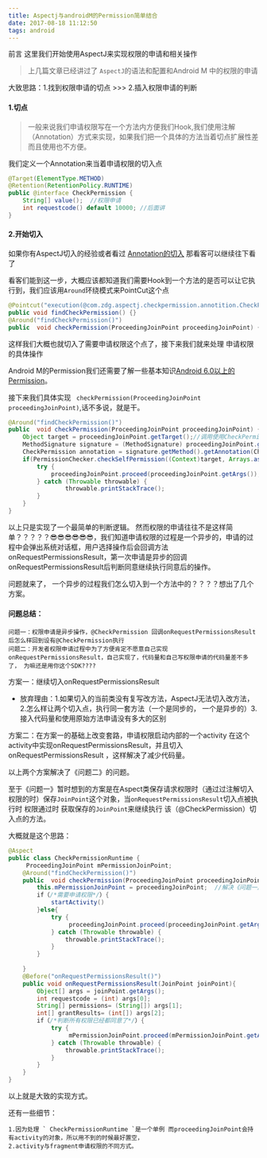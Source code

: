 ```yaml
---
title: Aspectj与androidM的Permission简单结合
date: 2017-08-18 11:12:50
tags: android
---
```




前言
这里我们开始使用AspectJ来实现权限的申请和相关操作


> 上几篇文章已经讲过了 ` AspectJ `的语法和配置和Android M 中的权限的申请

大致思路：1.找到权限申请的切点 >>> 2.插入权限申请的判断

#### 1.切点
>一般来说我们申请权限写在一个方法内方便我们Hook,我们使用注解（Annotation）方式来实现，如果我们把一个具体的方法当着切点扩展性差而且使用也不方便。

我们定义一个Annotation来当着申请权限的切入点
```java
@Target(ElementType.METHOD)
@Retention(RetentionPolicy.RUNTIME)
public @interface CheckPermission {
    String[] value();  //权限申请
    int requestcode() default 10000; //后面讲
}
```
#### 2.开始切入
如果你有AspectJ切入的经验或者看过 [Annotation的切入][url] 那看客可以继续往下看了

看客们能到这一步，大概应该都知道我们需要Hook到一个方法的是否可以让它执行到，我们应该用` Around `环绕模式来PointCut这个点

```java
@Pointcut("execution(@com.zdg.aspectj.checkpermission.annotition.CheckPermission !synthetic * *(..))")
public void findCheckPermission() {}
@Around("findCheckPermission()")
public  void checkPermission(ProceedingJoinPoint proceedingJoinPoint) {}
```
这样我们大概也就切入了需要申请权限这个点了，接下来我们就来处理 申请权限的具体操作

Android M的Permission我们还需要了解一些基本知识[Android 6.0以上的Permission](http://blog.zoudongq123.cn/2017/08/16/M-%E6%9D%83%E9%99%90%E7%94%B3%E8%AF%B7/)。

接下来我们具体实现 ` checkPermission(ProceedingJoinPoint proceedingJoinPoint)`,话不多说，就是干。
```java
@Around("findCheckPermission()")
public  void checkPermission(ProceedingJoinPoint proceedingJoinPoint) {
    Object target = proceedingJoinPoint.getTarget();//调用使用CheckPermission注解的类对象
    MethodSignature signature = (MethodSignature) proceedingJoinPoint.getSignature();
    CheckPermission annotation = signature.getMethod().getAnnotation(CheckPermission.class);//获取该方法注解中的需要申请的权限
    if(PermissionChecker.checkSelfPermission((Context)target, Arrays.asList(annotation.vaule()))==PermissionChecker.PERMISSION_GRANTED/*判断权限是否同意了*/){
        try {
            proceedingJoinPoint.proceed(proceedingJoinPoint.getArgs());
        } catch (Throwable throwable) {
                throwable.printStackTrace();
        }
    }
}
```
以上只是实现了一个最简单的判断逻辑。 然而权限的申请往往不是这样简单？？？？？😎😎😎😎😎😎，我们知道申请权限的过程是一个异步的，申请的过程中会弹出系统对话框，用户选择操作后会回调方法onRequestPermissionsResult，第一次申请是异步的回调onRequestPermissionsResult后判断同意继续执行同意后的操作。

问题就来了， 一个异步的过程我们怎么切入到一个方法中的？？？？想出了几个方案。

#### 问题总结： 
    问题一：权限申请是异步操作，@CheckPermission 回调onRequestPermissionsResult后怎么样回到设有@CheckPermission执行
    问题二：开发者权限申请过程中为了方便肯定不愿意自己实现onRequestPermissionsResult，自己实现了，代码量和自己写权限申请的代码量差不多了， 为嘛还是用你这个SDK????

方案一：继续切入onRequestPermissionsResult
+ 放弃理由：1.如果切入的当前类没有复写改方法，AspectJ无法切入改方法，2.怎么样让两个切入点，执行同一套方法（一个是同步的， 一个是异步的）3.接入代码量和使用原始方法申请没有多大的区别

方案二：在方案一的基础上改变套路，申请权限启动内部的一个activity 在这个activity中实现onRequestPermissionsResult，并且切入 onRequestPermissionsResult ，这样解决了减少代码量。

以上两个方案解决了《问题二》的问题。

至于《问题一》暂时想到的方案是在Aspect类保存请求权限时（通过过注解切入权限的时）保存` JoinPoint `这个对象，当` onRequestPermissionsResult `切入点被执行时 权限通过时 获取保存的` JoinPoint `来继续执行 该（@CheckPermission）切入点的方法。


大概就是这个思路：
```java
@Aspect
public class CheckPermissionRuntime {
     ProceedingJoinPoint mPermissionJoinPoint; 
    @Around("findCheckPermission()")
    public  void checkPermission(ProceedingJoinPoint proceedingJoinPoint) {
        this.mPermissionJoinPoint = proceedingJoinPoint;  //解决《问题一》
        if（/*需要申请权限*/）{
            startActivity()
        }else{
            try {
                 proceedingJoinPoint.proceed(proceedingJoinPoint.getArgs());
            } catch (Throwable throwable) {
                throwable.printStackTrace();
            }
        }
            
    }
    @Before("onRequestPermissionsResult()")
    public void onRequestPermissionsResult(JoinPoint joinPoint){
        Object[] args = joinPoint.getArgs();
        int requestcode = (int) args[0];
        String[] permissions= (String[]) args[1];
        int[] grantResults= (int[]) args[2];
        if（/*判断所有权限已经都同意了*/）{
            try {
                 mPermissionJoinPoint.proceed(mPermissionJoinPoint.getArgs());
            } catch (Throwable throwable) {
                throwable.printStackTrace();
            }
        }
    }
}
```
以上就是大致的实现方式。

还有一些细节：

    1.因为处理 ` CheckPermissionRuntime `是一个单例 而proceedingJoinPoint会持有activity的对象，所以用不到的时候最好置空，
    2.activity与fragment申请权限的不同方式。


   [url]:http://blog.zoudongq123.cn/2017/07/26/AspectJ(%E4%BA%94)%20%E9%AB%98%E7%BA%A7%E8%AF%AD%E6%B3%95-Annotation/       

